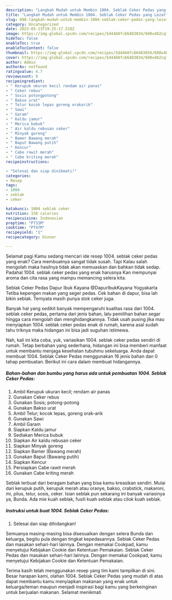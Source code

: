 ```yaml
---
description: "Langkah Mudah untuk Membin 1004. Seblak Ceker Pedas yang Lezat"
title: "Langkah Mudah untuk Membin 1004. Seblak Ceker Pedas yang Lezat"
slug: 898-langkah-mudah-untuk-membin-1004-seblak-ceker-pedas-yang-lezat
category: Uncategorized
date: 2023-05-13T19:25:17.518Z
image: https://img-global.cpcdn.com/recipes/5d44b8fc66483034/680x482cq70/1004-seblak-ceker-pedas-foto-resep-utama.jpg
hideToc: false
enableToc: true
enableTocContent: false
thumbnail: https://img-global.cpcdn.com/recipes/5d44b8fc66483034/680x482cq70/1004-seblak-ceker-pedas-foto-resep-utama.jpg
cover: https://img-global.cpcdn.com/recipes/5d44b8fc66483034/680x482cq70/1004-seblak-ceker-pedas-foto-resep-utama.jpg
author: Admin
authorAv: notfound
ratingvalue: 4.7
reviewcount: 9
recipeingredient:
- " Kerupuk ukuran kecil rendam air panas"
- " Ceker rebus"
- " Sosis potongpotong"
- " Bakso urat"
- " Telur kocok lepas goreng orakarik"
- " Sawi"
- " Garam"
- " Kaldu jamur"
- " Merica bubuk"
- " Air kaldu rebusan ceker"
- " Minyak goreng"
- " Bamer Bawang merah"
- " Baput Bawang putih"
- " Kencur"
- " Cabe rawit merah"
- " Cabe kriting merah"
recipeinstructions:

- "Selesai dan siap dinikmati!"
categories:
- Resep
tags:
- 1004
- seblak
- ceker

katakunci: 1004 seblak ceker 
nutrition: 158 calories
recipecuisine: Indonesian
preptime: "PT33M"
cooktime: "PT47M"
recipeyield: "1"
recipecategory: Dinner

---
```



Selamat pagi Kamu sedang mencari ide resep 1004. seblak ceker pedas yang enak? Cara membuatnya sangat tidak susah. Tapi Kalau salah mengolah maka hasilnya tidak akan memuaskan dan bahkan tidak sedap. Padahal 1004. seblak ceker pedas yang enak harusnya Kan mempunyai aroma dan cita rasa yang mampu memancing selera kita.


Seblak Ceker Pedas Dapur Ibuk Kayana @DapurIbukKayana Yogyakarta Tetiba kepengen makan yang seger pedas. Cek bahan di dapur, bisa lah bikin seblak. Ternyata masih punya stok ceker juga.

Banyak hal yang sedikit banyak mempengaruhi kualitas rasa dari 1004. seblak ceker pedas, pertama dari jenis bahan, lalu pemilihan bahan segar hingga cara mengolah dan menghidangkannya. Tidak usah pusing jika mau menyiapkan 1004. seblak ceker pedas enak di rumah, karena asal sudah tahu triknya maka hidangan ini bisa jadi suguhan istimewa.


Nah, kali ini kita coba, yuk, variasikan 1004. seblak ceker pedas sendiri di rumah. Tetap berbahan yang sederhana, hidangan ini bisa memberi manfaat untuk membantu menjaga kesehatan tubuhmu sekeluarga. Anda dapat membuat 1004. Seblak Ceker Pedas menggunakan 16 jenis bahan dan 0 tahap pembuatan. Berikut ini cara dalam membuat hidangannya.

<!--inarticleads1-->

##### Bahan-bahan dan bumbu yang harus ada untuk pembuatan 1004. Seblak Ceker Pedas:

1. Ambil  Kerupuk ukuran kecil; rendam air panas
1. Gunakan  Ceker rebus
1. Gunakan  Sosis; potong-potong
1. Gunakan  Bakso urat
1. Ambil  Telur; kocok lepas, goreng orak-arik
1. Gunakan  Sawi
1. Ambil  Garam
1. Siapkan  Kaldu jamur
1. Sediakan  Merica bubuk
1. Siapkan  Air kaldu rebusan ceker
1. Siapkan  Minyak goreng
1. Siapkan  Bamer (Bawang merah)
1. Gunakan  Baput (Bawang putih)
1. Siapkan  Kencur
1. Persiapkan  Cabe rawit merah
1. Gunakan  Cabe kriting merah


Seblak terbuat dari beragam bahan yang bisa kamu kreasikan sendiri. Mulai dari kerupuk putih, kerupuk merah atau oranye, bakso, crabstick, makaroni, mi, pilus, telur, sosis, ceker. Isian seblak pun sekarang ini banyak variasinya ya, Bunda. Ada mie kuah seblak, fusili kuah seblak atau cilok kuah seblak. 

<!--inarticleads2-->

##### Instruksi untuk buat 1004. Seblak Ceker Pedas:


1. Selesai dan siap dihidangkan!

Semuanya masing-masing bisa disesuaikan dengan selera Bunda dan keluarga, begitu pula dengan tingkat kepedasannya. Seblak Ceker Pedas dan masakan sehari-hari lainnya. Dengan memakai Cookpad, kamu menyetujui Kebijakan Cookie dan Ketentuan Pemakaian. Seblak Ceker Pedas dan masakan sehari-hari lainnya. Dengan memakai Cookpad, kamu menyetujui Kebijakan Cookie dan Ketentuan Pemakaian. 

Terima kasih telah menggunakan resep yang tim kami tampilkan di sini. Besar harapan kami, olahan 1004. Seblak Ceker Pedas yang mudah di atas dapat membantu kamu menyiapkan makanan yang enak untuk keluarga/teman maupun menjadi inspirasi bagi kamu yang berkeinginan untuk berjualan makanan. Selamat menikmati
